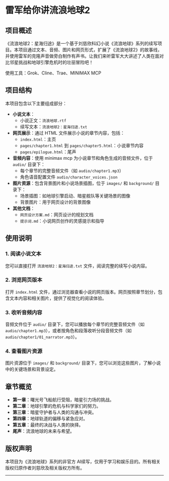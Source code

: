 # 雷军给你讲流浪地球2

## 项目概述

《流浪地球2：星海归途》是一个基于刘慈欣科幻小说《流浪地球》系列的续写项目。本项目通过文本、音频、图片和网页形式，扩展了《流浪地球2》的故事线，并使用雷军的克隆声音做旁白制作有声书。让我们来听雷军大大讲述了人类在面对比邻星挑战和地球引擎危机时的壮丽冒险吧！

使用工具：Grok、Cline、Trae、MINIMAX MCP

## 项目结构

本项目包含以下主要组成部分：

- **小说文本**：
  - 小说正文：`流浪地球.rtf`
  - 续写文本：`流浪地球2：星海归途.txt`
- **网页展示**：通过 HTML 文件展示小说的章节内容，包括：
  - `index.html`：主页
  - `pages/chapter1.html` 到 `pages/chapter5.html`：小说章节内容
  - `pages/epilogue.html`：尾声
- **音频内容**：使用 minimax mcp 为小说章节和角色生成的音频文件，位于 `audio/` 目录下：
  - 每个章节的完整音频文件（如 `audio/chapter1.mp3`）
  - 角色语音配置文件 `audio/character_voices.json`
- **图片资源**：包含背景图片和小说场景插图，位于 `images/` 和 `background/` 目录下：
  - 场景插图：如地球引擎启动、暗星舰队等关键场景的图像
  - 背景图片：用于网页设计的背景图像
- **其他文档**：
  - `网页设计方案.md`：网页设计的规划文档
  - `提示词.md`：小说网页创作的灵感提示和指导

## 使用说明

### 1. 阅读小说文本
您可以直接打开 `流浪地球2：星海归途.txt` 文件，阅读完整的续写小说内容。

### 2. 浏览网页版本
打开 `index.html` 文件，通过浏览器查看小说的网页版本。网页按照章节划分，包含文本内容和相关图片，提供了视觉化的阅读体验。

### 3. 收听音频内容
音频文件位于 `audio/` 目录下，您可以播放每个章节的完整音频文件（如 `audio/chapter1.mp3`），或者按角色和段落收听分段音频文件（如 `audio/chapter1/01_narrator.mp3`）。

### 4. 查看图片资源
图片资源位于 `images/` 和 `background/` 目录下，您可以浏览这些图片，了解小说中的关键场景和背景设定。

## 章节概览

- **第一章**：曙光号飞船航行受阻，暗星引力场的挑战。
- **第二章**：地球引擎的危机与科学家们的努力。
- **第三章**：暗星守护者与人类的沟通与冲突。
- **第四章**：地球轨道的偏移与紧急应对。
- **第五章**：最终的决战与人类的抉择。
- **尾声**：流浪地球的未来与希望。

## 版权声明

本项目为《流浪地球》系列的非官方 AI续写，仅用于学习和娱乐目的。所有相关版权归原作者刘慈欣及相关版权方所有。

---


